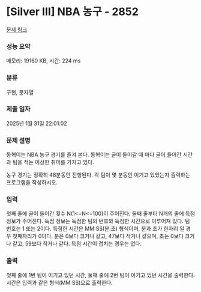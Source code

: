 # [Silver III] NBA 농구 - 2852 

[문제 링크](https://www.acmicpc.net/problem/2852) 

### 성능 요약

메모리: 19160 KB, 시간: 224 ms

### 분류

구현, 문자열

### 제출 일자

2025년 1월 31일 22:01:02

### 문제 설명

<p>동혁이는 NBA 농구 경기를 즐겨 본다. 동혁이는 골이 들어갈 때 마다 골이 들어간 시간과 팀을 적는 이상한 취미를 가지고 있다.</p>

<p>농구 경기는 정확히 48분동안 진행된다. 각 팀이 몇 분동안 이기고 있었는지 출력하는 프로그램을 작성하시오.</p>

### 입력 

 <p>첫째 줄에 골이 들어간 횟수 N(1<=N<=100)이 주어진다. 둘째 줄부터 N개의 줄에 득점 정보가 주어진다. 득점 정보는 득점한 팀의 번호와 득점한 시간으로 이루어져 있다. 팀 번호는 1 또는 2이다. 득점한 시간은 MM:SS(분:초) 형식이며, 분과 초가 한자리 일 경우 첫째자리가 0이다. 분은 0보다 크거나 같고, 47보다 작거나 같으며, 초는 0보다 크거나 같고, 59보다 작거나 같다. 득점 시간이 겹치는 경우는 없다.</p>

### 출력 

 <p>첫째 줄에 1번 팀이 이기고 있던 시간, 둘째 줄에 2번 팀이 이기고 있던 시간을 출력한다. 시간은 입력과 같은 형식(MM:SS)으로 출력한다.</p>

